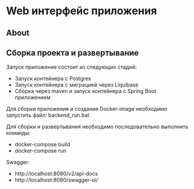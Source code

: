 # Web интерфейс приложения

## About


## Сборка проекта и развертывание
Запуск приложение состоит из следующих стадий:
- Запуск контейнера с Postgres
- Запуск контейнера c миграцией через Liquibase
- Сборка через maven и запуск контейнера c Spring Boot приложением


Для сборки приложения и создания Docker-image необходимо запустить файл: backend_run.bat


Для сборки и развертывания необходимо последовательно выполнить команды:
- docker-compose build
- docker-compose run


Swagger:
- http://localhost:8080/v2/api-docs
- http://localhost:8080/swagger-ui/